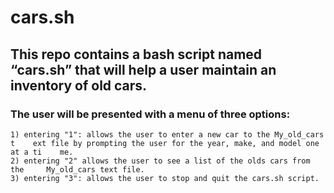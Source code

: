 # cars.sh 
 
## This repo contains a bash script named “cars.sh” that will help a user maintain an inventory of old cars.
 
### The user will be presented with a menu of three options: 
	1) entering "1": allows the user to enter a new car to the My_old_cars t	ext file by prompting the user for the year, make, and model one at a ti	me.
	2) entering "2" allows the user to see a list of the olds cars from the 	My_old_cars text file.
	3) entering "3": allows the user to stop and quit the cars.sh script.
